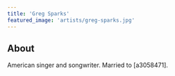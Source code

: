 ```yaml
---
title: 'Greg Sparks'
featured_image: 'artists/greg-sparks.jpg'
---
```


## About

American singer and songwriter. Married to [a3058471].
